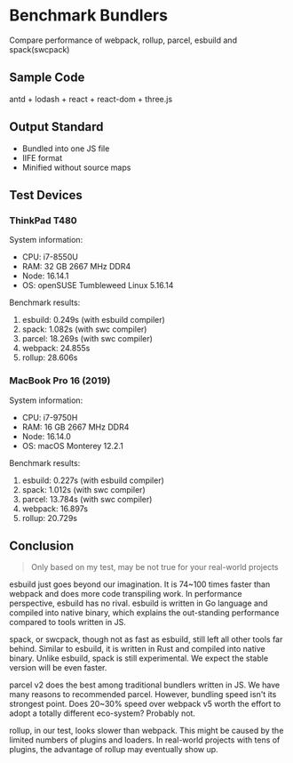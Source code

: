 # Benchmark Bundlers

Compare performance of webpack, rollup, parcel, esbuild and spack(swcpack)

## Sample Code

antd + lodash + react + react-dom + three.js

## Output Standard

- Bundled into one JS file
- IIFE format
- Minified without source maps

## Test Devices

### ThinkPad T480

System information:

- CPU: i7-8550U
- RAM: 32 GB 2667 MHz DDR4
- Node: 16.14.1
- OS: openSUSE Tumbleweed Linux 5.16.14

Benchmark results:

1. esbuild: 0.249s (with esbuild compiler)
2. spack: 1.082s (with swc compiler)
3. parcel: 18.269s (with swc compiler)
4. webpack: 24.855s
5. rollup: 28.606s

### MacBook Pro 16 (2019)

System information:

- CPU: i7-9750H
- RAM: 16 GB 2667 MHz DDR4
- Node: 16.14.0
- OS: macOS Monterey 12.2.1

Benchmark results:

1. esbuild: 0.227s (with esbuild compiler)
2. spack: 1.012s (with swc compiler)
3. parcel: 13.784s (with swc compiler)
4. webpack: 16.897s
5. rollup: 20.729s

## Conclusion

> Only based on my test, may be not true for your real-world projects

esbuild just goes beyond our imagination. It is 74~100 times faster than webpack
and does more code transpiling work. In performance perspective, esbuild has no
rival. esbuild is written in Go language and compiled into native binary, which
explains the out-standing performance compared to tools written in JS.

spack, or swcpack, though not as fast as esbuild, still left all other tools far
behind. Similar to esbuild, it is written in Rust and compiled into native binary.
Unlike esbuild, spack is still experimental. We expect the stable version will be
even faster.

parcel v2 does the best among traditional bundlers written in JS. We have many
reasons to recommended parcel. However, bundling speed isn't its strongest point.
Does 20~30% speed over webpack v5 worth the effort to adopt a totally different
eco-system? Probably not.

rollup, in our test, looks slower than webpack. This might be caused by the limited
numbers of plugins and loaders. In real-world projects with tens of plugins, the
advantage of rollup may eventually show up.
